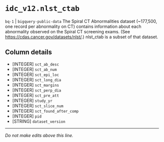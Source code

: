 # `idc_v12.nlst_ctab`
`bq-1` | `bigquery-public-data`
The Spiral CT Abnormalities dataset (~177,500, one record per abnormality on CT) contains information about each abnormality observed on the Spiral CT screening exams. (See https://cdas.cancer.gov/datasets/nlst/.) nlst_ctab is a subset of that dataset. 

## Column details
* [INTEGER]   `sct_ab_desc`
* [INTEGER]   `sct_ab_num`
* [INTEGER]   `sct_epi_loc`
* [INTEGER]   `sct_long_dia`
* [INTEGER]   `sct_margins`
* [INTEGER]   `sct_perp_dia`
* [INTEGER]   `sct_pre_att`
* [INTEGER]   `study_yr`
* [INTEGER]   `sct_slice_num`
* [INTEGER]   `sct_found_after_comp`
* [INTEGER]   `pid`
* [STRING]    `dataset_version`

-------------------------------------------------------------------------------
*Do not make edits above this line.*
